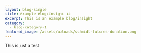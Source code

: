 ```yaml
---
layout: blog-single
title: Example Blog/Insight 12
excerpt: This is an example blog/insight
category:
  - blog-category-1
featured_image: /assets/uploads/schmidt-futures-donation.png
---
```

This is just a test